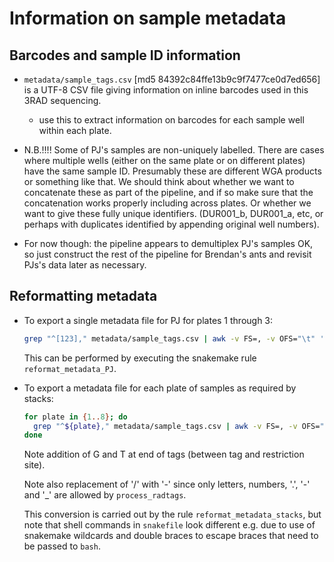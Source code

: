# Information on sample metadata

## Barcodes and sample ID information

- ```metadata/sample_tags.csv``` [md5 84392c84ffe13b9c9f7477ce0d7ed656] is a UTF-8 CSV file giving information on inline barcodes used in this 3RAD sequencing.

  - use this to extract information on barcodes for each sample well within each plate.


- N.B.!!!! Some of PJ's samples are non-uniquely labelled. There are cases where multiple wells (either on the same plate
or on different plates) have the same sample ID. Presumably these are different WGA products or something like that.
We should think about whether we want to concatenate these as part of the pipeline, and if so make sure that the concatenation
works properly including across plates. Or whether we want to give these fully unique identifiers. (DUR001_b, DUR001_a, etc, or
perhaps with duplicates identified by appending original well numbers).

- For now though: the pipeline appears to demultiplex PJ's samples OK, so just construct the rest of the pipeline for Brendan's
ants and revisit PJs's data later as necessary.

## Reformatting metadata

- To export a single metadata file for PJ for plates 1 through 3:

  ```bash
  grep "^[123]," metadata/sample_tags.csv | awk -v FS=, -v OFS="\t" '{print $1,$3,$4,$5}' > barcodes/sample_tags_PJ.tsv
  ```

  This can be performed by executing the snakemake rule ```reformat_metadata_PJ```.

- To export a metadata file for each plate of samples as required by stacks:

  ```bash
  for plate in {1..8}; do
    grep "^${plate}," metadata/sample_tags.csv | awk -v FS=, -v OFS="\t" '{print $3"G",$4"T",$5}' | tr '/' '-' > barcodes/sample_tags_plate${plate}.tsv
  done
  ```

  Note addition of G and T at end of tags (between tag and restriction site).
  
  Note also replacement of '/' with '-' since only letters, numbers, '.', '-' and '_' are allowed by ```process_radtags```.

  This conversion is carried out by the rule ```reformat_metadata_stacks```, but note that shell commands in ```snakefile``` look different e.g. due to use of snakemake wildcards and double braces to escape braces that need to be passed to ```bash```.
